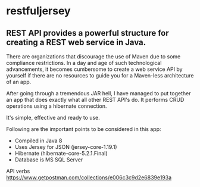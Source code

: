 # restfuljersey

## REST API provides a powerful structure for creating a REST web service in Java.

There are organizations that discourage the use of Maven due to some compliance restrictions.
In a day and age of such technological advancements, it becomes cumbersome to create a web service API by yourself if there are no resources to guide you for a Maven-less architecture of an app.

After going through a tremendous JAR hell, I have managed to put together an app that does exactly what all other REST API's do. It performs CRUD operations using a hibernate connection.

It's simple, effective and ready to use.

Following are the important points to be considered in this app:
- Compiled in Java 8
- Uses Jersey for JSON (jersey-core-1.19.1)
- Hibernate (hibernate-core-5.2.1.Final)
- Database is MS SQL Server

API verbs
https://www.getpostman.com/collections/e006c3c9d2e6839e193a
